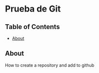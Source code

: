 # Prueba de Git

## Table of Contents

- [About](#about)


## About <a name = "about"></a>

How to create a repository and add to github 





